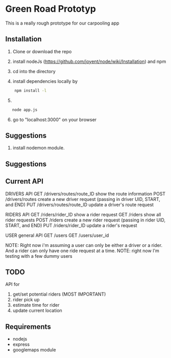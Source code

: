 Green Road Prototyp
================
This is a really rough prototype for our carpooling app



Installation
------------
1.  Clone or download the repo

2.  install nodeJs (https://github.com/joyent/node/wiki/Installation) and npm

3.  cd into the directory

4.  install dependencies locally by 
```sh
    npm install -l
```

5. 
 ```sh
    node app.js
```

6.  go to "localhost:3000" on your browser

Suggestions
------------
1.  install nodemon module.



Suggestions
------------

Current API
------------
DRIVERS API
GET     /drivers/routes/route_ID    show the route information
POST    /drivers/routes             create a new driver request (passing in driver UID, START, and END)
PUT     /drivers/routes/route_ID    update a driver's route request


RIDERS API
GET     /riders/rider_ID            show a rider request
GET     /riders                     show all rider requests
POST    /riders                     create a new rider request (passing in rider UID, START, and END)
PUT     /riders/rider_ID            update a rider's request

USER general API
GET     /users
GET     /users/user_id

NOTE: Right now i'm assuming a user can only be either a driver or a rider. And a rider can only have one ride request at a time.
NOTE: right now I'm testing with a few dummy users

TODO
------------
API for 
1. get/set potential riders (MOST IMPORTANT)
2. rider pick up 
3. estimate time for rider
4. update current location

Requirements
------------
*  nodejs
*  express
*  googlemaps module 